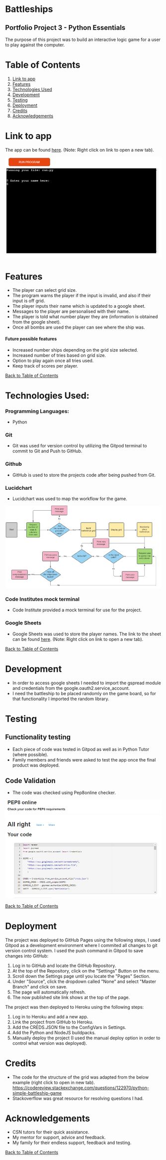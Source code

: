 # Battleships

## Portfolio Project 3 - Python Essentials

The purpose of this project was to build an interactive logic game for a user to play against the computer.

# Table of Contents
1. [Link to app](https://github.com/Michelle3334/battleships#link-to-app)
2. [Features](https://github.com/Michelle3334/battleships#features)
3. [Technologies Used](https://github.com/Michelle3334/battleships#technologies-used)
4. [Development]()
5. [Testing](https://github.com/Michelle3334/battleships#testing)
6. [Deployment](https://github.com/Michelle3334/battleships#deployment)
7. [Credits](https://github.com/Michelle3334/battleships#credits)
8. [Acknowledgements](https://github.com/Michelle3334/battleships#acknowledgements)

# Link to app
The app can be found <a href="https://battleships-py.herokuapp.com/" target="_blank" rel="noopener">here</a>. (Note: Right click on link to open a new tab).

<img src="images/program.PNG">

# Features
* The player can select grid size.
* The program warns the player if the input is invalid, and also if their input is off grid.
* The player inputs their name which is updated to a google sheet.
* Messages to the player are personalised with their name.
* The player is told what number player they are (information is obtained from the google sheet).
* Once all bombs are used the player can see where the ship was.
#### Future possible features
* Increased number ships depending on the grid size selected.
* Increased number of tries based on grid size.
* Option to play again once all tries used.
* Keep track of scores per player.

[Back to Table of Contents](https://github.com/Michelle3334/battleships#table-of-contents)

# Technologies Used:
### Programming Languages:
* Python
### Git
* Git was used for version control by utilizing the Gitpod terminal to commit to Git and Push to GitHub.
### Github
* GitHub is used to store the projects code after being pushed from Git.
### Lucidchart
* Lucidchart was used to map the workflow for the game.
<img src="images/workflow.PNG">

### Code Institutes mock terminal
* Code Institute provided a mock terminal for use for the project.
### Google Sheets
* Google Sheets was used to store the player names. The link to the sheet can be found <a href="https://docs.google.com/spreadsheets/d/1OPAWWCRL8g2KF1MZQvM3CO5YMLDQ9V1aOPwTJgWPhGc/edit#gid=0" target="_blank" rel="noopener">here</a>. (Note: Right click on link to open a new tab).

[Back to Table of Contents](https://github.com/Michelle3334/battleships#table-of-contents)

# Development
* In order to access google sheets I needed to import the gspread module and credentials from the google.oauth2.service_account.
* I need the battleship to be placed randomly on the game board, so for that functionality I imported the random library.
 
# Testing
## Functionality testing
* Each piece of code was tested in Gitpod as well as in Python Tutor (where possible).
* Family members and friends were asked to test the app once the final product was deployed.
## Code Validation
* The code was checked using Pep8online checker.
<img src="images/code-check.PNG">

[Back to Table of Contents](https://github.com/Michelle3334/battleships#table-of-contents)

# Deployment
The project was deployed to GitHub Pages using the following steps, I used Gitpod as a development environment where I commited all changes to git version control system. I used the push command in Gitpod to save changes into GitHub:

1. Log in to GitHub and locate the GitHub Repository.
2. At the top of the Repository, click on the "Settings" Button on the menu.
3. Scroll down the Settings page until you locate the "Pages" Section.
4. Under "Source", click the dropdown called "None" and select "Master Branch" and click on save.
5. The page will automatically refresh.
6. The now published site link shows at the top of the page.

The project was then deployed to Heroku using the following steps:

1. Log in to Heroku and add a new app.
2. Link the project from GitHub to Heroku.
3. Add the CREDS.JSON file to the ConfigVars in Settings.
4. Add the Python and NodeJS buildpacks.
5. Manually deploy the project (I used the manual deploy option in order to control what version was deployed).

# Credits
* The code for the structure of the grid was adapted from the below example (right click to open in new tab).
https://codereview.stackexchange.com/questions/122970/python-simple-battleship-game
* Stackoverflow was great resource for resolving questions I had. 

# Acknowledgements
* CSN tutors for their quick assistance.
* My mentor for support, advice and feedback.
* My family for their endless support, feedback and testing.

[Back to Table of Contents](https://github.com/Michelle3334/battleships#table-of-contents)